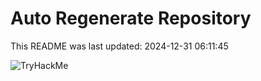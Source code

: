 # Auto Regenerate Repository

This README was last updated: 2024-12-31 06:11:45

 ![TryHackMe](https://tryhackme.com/badge/533634)